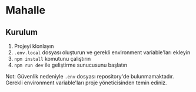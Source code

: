 # Mahalle

## Kurulum

1. Projeyi klonlayın
2. `.env.local` dosyası oluşturun ve gerekli environment variable'ları ekleyin
3. `npm install` komutunu çalıştırın
4. `npm run dev` ile geliştirme sunucusunu başlatın

Not: Güvenlik nedeniyle `.env` dosyası repository'de bulunmamaktadır. Gerekli environment variable'ları proje yöneticisinden temin ediniz.
